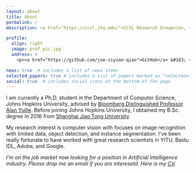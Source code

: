 ```yaml
---
layout: about
title: About
permalink: /
description: <a href="https://ccvl.jhu.edu/">CCVL Research Group</a>, <a href="https://www.jhu.edu/">Johns Hopkins University</a>

profile:
  align: right
  image: prof_pic.jpg
  address: >
    <p><a href="https://github.com/joe-siyuan-qiao">GitHub</a> &#183; <a href="https://scholar.google.com/citations?user=6Hfk-90AAAAJ">Google Scholar</a></p>

news: true  # includes a list of news items
selected_papers: true # includes a list of papers marked as "selected={true}"
social: true  # includes social icons at the bottom of the page
---
```


I am currently a Ph.D. student in the Department of Computer Science, Johns Hopkins University, advised by <a href="https://en.wikipedia.org/wiki/Bloomberg_Distinguished_Professorships" target="_blank">Bloomberg Distinguished Professor</a> <a href="http://cs.jhu.edu/~ayuille/" target="_blank">Alan Yuille</a>.
Before joining Johns Hopkins University, I obtained my B.Sc. degree in 2016 from <a href="http://www.sjtu.edu.cn" target="_blank">Shanghai Jiao Tong University</a>.

My research interest is computer vision with focuses on image recognition with limited data, object detection, and instance segmentation.
I've been really fortunate to have worked with great research scientists in YITU, Baidu IDL, Adobe, and Google. 

_I'm on the job market now looking for a position in Artificial Intelligence industry.
Please drop me an email if you are interesetd.
Here is my <a href="https://www.cs.jhu.edu/~syqiao/CV.pdf">CV</a>._
